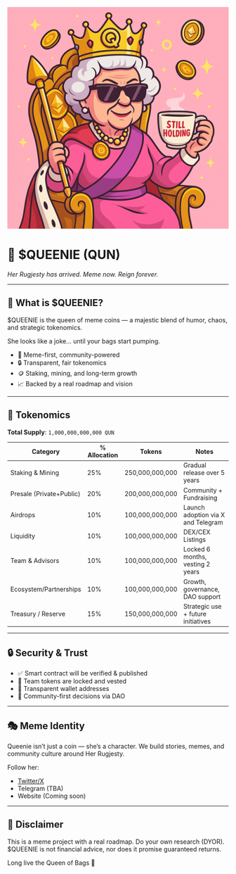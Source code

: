 ![Queenie Logo](imges/hero.png)

# 👑 $QUEENIE (QUN)

*Her Rugjesty has arrived. Meme now. Reign forever.*

---

## 👑 What is $QUEENIE?

$QUEENIE is the queen of meme coins — a majestic blend of humor, chaos, and strategic tokenomics.

She looks like a joke... until your bags start pumping.

- 🐑 Meme-first, community-powered
- 🔒 Transparent, fair tokenomics
- 🪙 Staking, mining, and long-term growth
- 📈 Backed by a real roadmap and vision

---

## 🔢 Tokenomics

**Total Supply**: `1,000,000,000,000 QUN`

| Category               | % Allocation | Tokens            | Notes                                     |
|------------------------|--------------|-------------------|-------------------------------------------|
| Staking & Mining       | 25%          | 250,000,000,000   | Gradual release over 5 years              |
| Presale (Private+Public)| 20%         | 200,000,000,000   | Community + Fundraising                   |
| Airdrops               | 10%          | 100,000,000,000   | Launch adoption via X and Telegram        |
| Liquidity              | 10%          | 100,000,000,000   | DEX/CEX Listings                          |
| Team & Advisors        | 10%          | 100,000,000,000   | Locked 6 months, vesting 2 years          |
| Ecosystem/Partnerships | 10%          | 100,000,000,000   | Growth, governance, DAO support           |
| Treasury / Reserve     | 15%          | 150,000,000,000   | Strategic use + future initiatives        |

---

## 🔒 Security & Trust

- ✅ Smart contract will be verified & published
- 🔐 Team tokens are locked and vested
- 🧾 Transparent wallet addresses
- 📣 Community-first decisions via DAO

---

## 🎭 Meme Identity

Queenie isn’t just a coin — she’s a character.
We build stories, memes, and community culture around Her Rugjesty.

Follow her:
- [Twitter/X](https://x.com/thequeenieeth)
- Telegram (TBA)
- Website (Coming soon)

---

## 📜 Disclaimer

This is a meme project with a real roadmap. Do your own research (DYOR). $QUEENIE is not financial advice, nor does it promise guaranteed returns.

Long live the Queen of Bags 💅
